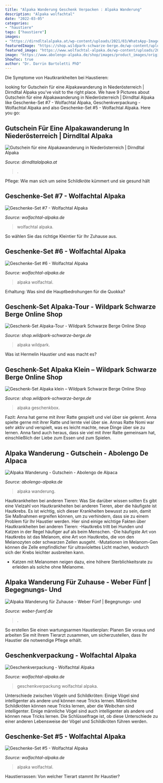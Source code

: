 ```yaml
---
title: "Alpaka Wanderung Geschenk Verpacken : Alpaka Wanderung"
description: "Alpaka wolfachtal"
date: "2022-03-05"
categories:
- "haustiere"
tags: ["haustiere"]
images:
- "https://dirndltalalpaka.at/wp-content/uploads/2021/03/WhatsApp-Image-2021-03-23-at-19.55.18-300x225.jpeg"
featuredImage: "https://shop.wildpark-schwarze-berge.de/wp-content/uploads/geschenkset-alpaka-im-wildpark-schwarze-berge-2-1-of-1.jpg"
featured_image: "https://www.wolfachtal-alpaka.de/wp-content/uploads/2020/10/20201028_113024-1-1024x576.jpg"
image: "https://www.abolengo-alpaka.de/shop/images/product_images/original_images/alpaka-wanderung-geschenke-set.jpg"
ShowToc: true
author: "Dr. Darrin Bartoletti PhD"
---
```



Die Symptome von Hautkrankheiten bei Haustieren:

	

		
looking for Gutschein für eine Alpakawanderung in Niederösterreich | Dirndltal Alpaka you've visit to the right place. We have 9 Pictures about Gutschein für eine Alpakawanderung in Niederösterreich | Dirndltal Alpaka like Geschenke-Set #7 - Wolfachtal Alpaka, Geschenkverpackung - Wolfachtal Alpaka and also Geschenke-Set #5 - Wolfachtal Alpaka. Here you go:
		
    
## Gutschein Für Eine Alpakawanderung In Niederösterreich | Dirndltal Alpaka

<img loading=lazy src="https://dirndltalalpaka.at/wp-content/uploads/2021/03/WhatsApp-Image-2021-03-23-at-19.55.18-300x225.jpeg" onerror="this.onerror=null;this.src='https://tse1.mm.bing.net/th?id=OIP.xBh8igA0rKIBs4kgO6PpFgAAAA&amp;pid=15.1';" alt="Gutschein für eine Alpakawanderung in Niederösterreich | Dirndltal Alpaka">

_Source: dirndltalalpaka.at_

>. 

	

Pflege: Wie man sich um seine Schildkröte kümmert und sie gesund hält

    
## Geschenke-Set #7 - Wolfachtal Alpaka

<img loading=lazy src="https://www.wolfachtal-alpaka.de/wp-content/uploads/2020/10/20201028_113024-1-1024x576.jpg" onerror="this.onerror=null;this.src='https://tse1.mm.bing.net/th?id=OIP.S33FJkonFM7anhFvo5vFwQHaEK&amp;pid=15.1';" alt="Geschenke-Set #7 - Wolfachtal Alpaka">

_Source: wolfachtal-alpaka.de_

>wolfachtal alpaka. 

	

So wählen Sie das richtige Kleintier für Ihr Zuhause aus.

    
## Geschenke-Set #6 - Wolfachtal Alpaka

<img loading=lazy src="https://www.wolfachtal-alpaka.de/wp-content/uploads/2020/10/20201028_112849-scaled.jpg" onerror="this.onerror=null;this.src='https://tse2.mm.bing.net/th?id=OIP.F5M2KgQ_HphUrsRi3HvOuwHaEK&amp;pid=15.1';" alt="Geschenke-Set #6 - Wolfachtal Alpaka">

_Source: wolfachtal-alpaka.de_

>alpaka wolfachtal. 

	

Erhaltung: Was sind die Hauptbedrohungen für die Quokka?

    
## Geschenk-Set Alpaka-Tour - Wildpark Schwarze Berge Online Shop

<img loading=lazy src="https://shop.wildpark-schwarze-berge.de/wp-content/uploads/geschenkset-alpaka-im-wildpark-schwarze-berge-2-1-of-1.jpg" onerror="this.onerror=null;this.src='https://tse2.mm.bing.net/th?id=OIP.xGDqXzuzP9f8DBThdRvCdAHaEk&amp;pid=15.1';" alt="Geschenk-Set Alpaka-Tour - Wildpark Schwarze Berge Online Shop">

_Source: shop.wildpark-schwarze-berge.de_

>alpaka wildpark. 

	

Was ist Hermelin Haustier und was macht es?

    
## Geschenk-Set Alpaka Klein – Wildpark Schwarze Berge Online Shop

<img loading=lazy src="https://shop.wildpark-schwarze-berge.de/wp-content/uploads/alpaka-geschenkbox-klein.jpg" onerror="this.onerror=null;this.src='https://tse2.mm.bing.net/th?id=OIP.8xGqzxl1zqZ7f24NJzwd7QHaGT&amp;pid=15.1';" alt="Geschenk-Set Alpaka klein – Wildpark Schwarze Berge Online Shop">

_Source: shop.wildpark-schwarze-berge.de_

>alpaka geschenkbox. 

	

Fazit: Anna hat gerne mit ihrer Ratte gespielt und viel über sie gelernt.
Anna spielte gerne mit ihrer Ratte und lernte viel über sie. Annas Ratte Nomi war sehr aktiv und verspielt, was es leicht machte, neue Dinge über sie zu lernen. Anna fand auch heraus, dass sie viel mit ihrer Ratte gemeinsam hat, einschließlich der Liebe zum Essen und zum Spielen.

    
## Alpaka Wanderung - Gutschein - Abolengo De Alpaca

<img loading=lazy src="https://www.abolengo-alpaka.de/shop/images/product_images/original_images/alpaka-wanderung-geschenke-set.jpg" onerror="this.onerror=null;this.src='https://tse4.mm.bing.net/th?id=OIP.CUu6RH55GCj1zhDeMV4hgAHaE8&amp;pid=15.1';" alt="Alpaka Wanderung - Gutschein - Abolengo de Alpaca">

_Source: abolengo-alpaka.de_

>alpaka wanderung. 

	

Hautkrankheiten bei anderen Tieren: Was Sie darüber wissen sollten
Es gibt eine Vielzahl von Hautkrankheiten bei anderen Tieren, aber die häufigste ist Hautkrebs. Es ist wichtig, sich dieser Krankheiten bewusst zu sein, damit Sie Maßnahmen ergreifen können, um zu verhindern, dass sie zu einem Problem für Ihr Haustier werden. Hier sind einige wichtige Fakten über Hautkrankheiten bei anderen Tieren:
-Hautkrebs tritt bei Hunden und Katzen in der Regel häufiger auf als beim Menschen.
-Die häufigste Art von Hautkrebs ist das Melanom, eine Art von Hautkrebs, die von den Melanozyten oder schwarzen Zellen ausgeht.
-Mutationen im Melanom-Gen können die Zelle empfindlicher für ultraviolettes Licht machen, wodurch sich der Krebs leichter ausbreiten kann.
- Katzen mit Melanomen neigen dazu, eine höhere Sterblichkeitsrate zu erleiden als solche ohne Melanome.

    
## Alpaka Wanderung Für Zuhause - Weber Fünf | Begegnungs- Und

<img loading=lazy src="https://weber-fuenf.de/wp-content/uploads/2020/04/Alpakawanderung-für-Zuhause-scaled.jpg" onerror="this.onerror=null;this.src='https://tse4.mm.bing.net/th?id=OIP.9Knli1OeYJiEte2390XlwgHaJ4&amp;pid=15.1';" alt="Alpaka Wanderung für Zuhause - Weber Fünf | Begegnungs- und">

_Source: weber-fuenf.de_

>. 

	

So erstellen Sie einen wartungsarmen Haustierplan: Planen Sie voraus und arbeiten Sie mit Ihrem Tierarzt zusammen, um sicherzustellen, dass Ihr Haustier die notwendige Pflege erhält.

    
## Geschenkverpackung - Wolfachtal Alpaka

<img loading=lazy src="https://www.wolfachtal-alpaka.de/wp-content/uploads/2020/10/20201028_115021-1-scaled.jpg" onerror="this.onerror=null;this.src='https://tse2.mm.bing.net/th?id=OIP.PiphmJEqTqq9KDekKY_xCAHaEK&amp;pid=15.1';" alt="Geschenkverpackung - Wolfachtal Alpaka">

_Source: wolfachtal-alpaka.de_

>geschenkverpackung wolfachtal alpaka. 

	

Unterschiede zwischen Vögeln und Schildkröten: Einige Vögel sind intelligenter als andere und können neue Tricks lernen.
Männliche Schildkröten können neue Tricks lernen, aber die Weibchen sind intelligenter. Einige männliche Vögel sind auch intelligenter als andere und können neue Tricks lernen. Die Schlüsselfrage ist, ob diese Unterschiede zu einer anderen Lebensweise der Vögel und Schildkröten führen werden.

    
## Geschenke-Set #5 - Wolfachtal Alpaka

<img loading=lazy src="https://www.wolfachtal-alpaka.de/wp-content/uploads/2020/10/20201028_112731-1-scaled.jpg" onerror="this.onerror=null;this.src='https://tse2.mm.bing.net/th?id=OIP.yoyi2qWrgWDhWLqc3lvOxAHaEK&amp;pid=15.1';" alt="Geschenke-Set #5 - Wolfachtal Alpaka">

_Source: wolfachtal-alpaka.de_

>alpaka wolfachtal. 

	

Haustierrassen: Von welcher Tierart stammt Ihr Haustier?

